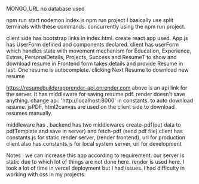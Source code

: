 MONGO_URL no database used

npm run start 
nodemon index.js 
npm run project
I basically use split terminals with these commands. concurrently using the npm run project.

client side has bootstrap links in index.html. create react app used.
App.js has UserForm defined and components declared. 
client has userForm which handles state with movement mechanism for Education, Experience, Extras, PersonalDetails, Projects, Success and ResumeT to show and download resume in Frontend
form takes details and provide Resume in last. 
One resume is autocomplete. clicking Next Resume to download new resume
 

https://resumebuilderapprender-api.onrender.com
above is an api link for the server. It has middleware for saving resume.pdf. render doesn't save anything. change api: 'http://localhost:8000' in constants. to auto download resume.
jsPDF, html2canvas are used on the client side to download resumes manually.

middleware has . 
backend has two middlewares create-pdf(put data to pdfTemplate and save in server) and fetch-pdf (send pdf file)
client has constants.js for static render server, (render frontend), url for production
client also has constants.js for local system server, url for development

Notes : we can increase this app according to requirement. our server is static due to which lot of things are not done here. render is used here. I took a lot of time in vercel deployment but I had issues. i had difficulty in working with css in my projects.
